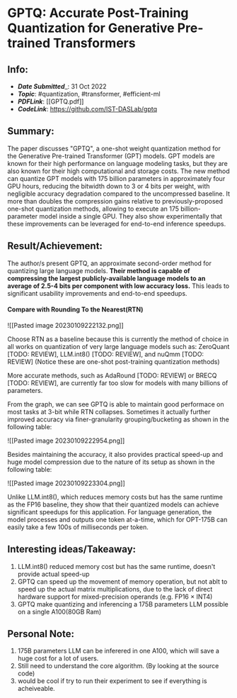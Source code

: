 # GPTQ: Accurate Post-Training Quantization for Generative Pre-trained Transformers 

## Info: 
- ___Date Submitted____:  31 Oct 2022
- ___Topic___: #quantization, #transformer, #efficient-ml 
- ___PDFLink___: [[GPTQ.pdf]] 
- ___CodeLink___: https://github.com/IST-DASLab/gptq

## Summary:  

The paper discusses "GPTQ", a one-shot weight quantization method for the Generative Pre-trained Transformer (GPT) models. GPT models are known for their high performance on language modeling tasks, but they are also known for their high computational and storage costs. The new method can quantize GPT models with 175 billion parameters in approximately four GPU hours, reducing the bitwidth down to 3 or 4 bits per weight, with negligible accuracy degradation compared to the uncompressed baseline. It more than doubles the compression gains relative to previously-proposed one-shot quantization methods, allowing to execute an 175 billion-parameter model inside a single GPU. They also show experimentally that these improvements can be leveraged for end-to-end inference speedups.

## Result/Achievement:

The author/s present GPTQ, an approximate second-order method for quantizing large language models. **Their method is capable of compressing the largest publicly-available language models to an average of 2.5-4 bits per component with low accuracy loss.** This leads to significant usability improvements and end-to-end speedups. 

#### Compare with Rounding To the Nearest(RTN) 

![[Pasted image 20230109222132.png]]

Choose RTN as a baseline because this is currently the method of choice in all works on quantization of very large language models such as: ZeroQuant [TODO: REVIEW], LLM.int8() [TODO: REVIEW], and nuQmm [TODO: REVIEW] (Notice these are one-shot post-training quantization methods)

More accurate methods, such as AdaRound [TODO: REVIEW] or BRECQ  [TODO: REVIEW], are currently far too slow for models with many billions of parameters. 

From the graph, we can see GPTQ is able to maintain good performace on most tasks at 3-bit while RTN collapses. Sometimes it actually further improved accuracy via finer-granularity grouping/bucketing as shown in the following table:

![[Pasted image 20230109222954.png]]

Besides maintaining the accuracy, it also provides practical speed-up and huge model compression due to the nature of its setup as shown in the following table:

![[Pasted image 20230109223304.png]]

Unlike LLM.int8(), which reduces memory costs but has the same runtime as the FP16 baseline, they show that their quantized models can achieve significant speedups for this application. For language generation, the model processes and outputs one token at-a-time, which for OPT-175B can easily take a few 100s of milliseconds per token.

## Interesting ideas/Takeaway: 

1. LLM.int8() reduced memory cost but has the same runtime, doesn't provide actual speed-up
2. GPTQ can speed up the movement of memory operation, but not ablt to speed up the actual matrix multiplications, due to the lack of direct hardware support for mixed-precision operands (e.g. FP16 × INT4)
3. GPTQ make quantizing and inferencing a 175B parameters LLM possible on a single A100(80GB Ram)


## Personal Note: 

1. 175B parameters LLM can be inferered in one A100, which will save a huge cost for a lot of users. 
2. Still need to understand the core algorithm. (By looking at the source code)
3. would be cool if try to run their experiment to see if everything is acheiveable. 

